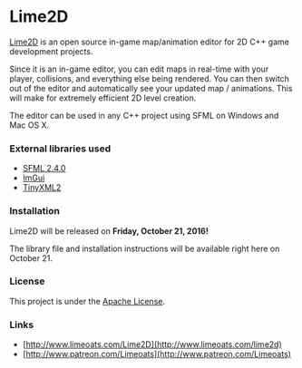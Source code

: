 # Lime2D
[Lime2D](http://www.limeoats.com/lime2d) is an open source in-game map/animation editor for 2D C++ game development projects.

Since it is an in-game editor, you can edit maps in real-time with your player, collisions, and everything else being rendered. 
You can then switch out of the editor and automatically see your updated map / animations. This will make for extremely efficient 2D level creation.

The editor can be used in any C++ project using SFML on Windows and Mac OS X.

### External libraries used
* [SFML 2.4.0](http://www.sfml-dev.org/)
* [ImGui](https://github.com/ocornut/imgui)
* [TinyXML2](http://www.grinninglizard.com/tinyxml2/index.html)

### Installation
Lime2D will be released on **Friday, October 21, 2016!**

The library file and installation instructions will be available right here on October 21.

### License

This project is under the [Apache License](https://github.com/Limeoats/Lime2D/blob/master/LICENSE.md).
 
### Links
* [http://www.limeoats.com/Lime2D](http://www.limeoats.com/lime2d)
* [http://www.patreon.com/Limeoats](http://www.patreon.com/Limeoats)

